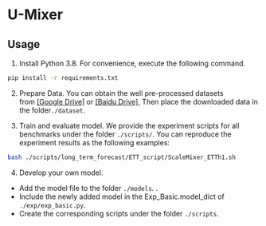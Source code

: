 

# U-Mixer
## Usage
1. Install Python 3.8. For convenience, execute the following command.

```bash
pip install -r requirements.txt
```

2. Prepare Data. You can obtain the well pre-processed datasets from [[Google Drive]](https://drive.google.com/drive/folders/13Cg1KYOlzM5C7K8gK8NfC-F3EYxkM3D2?usp=sharing) or [[Baidu Drive]](https://pan.baidu.com/s/1r3KhGd0Q9PJIUZdfEYoymg?pwd=i9iy), Then place the downloaded data in the folder`./dataset`.

3. Train and evaluate model. We provide the experiment scripts for all benchmarks under the folder `./scripts/`. You can reproduce the experiment results as the following examples:

```bash
bash ./scripts/long_term_forecast/ETT_script/ScaleMixer_ETTh1.sh 
```
4. Develop your own model.

- Add the model file to the folder `./models`. .
- Include the newly added model in the Exp_Basic.model_dict of `./exp/exp_basic.py`.
- Create the corresponding scripts under the folder `./scripts`.
